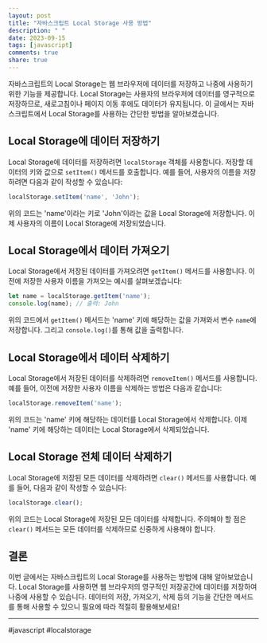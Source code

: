 ```yaml
---
layout: post
title: "자바스크립트 Local Storage 사용 방법"
description: " "
date: 2023-09-15
tags: [javascript]
comments: true
share: true
---
```


자바스크립트의 Local Storage는 웹 브라우저에 데이터를 저장하고 나중에 사용하기 위한 기능을 제공합니다. Local Storage는 사용자의 브라우저에 데이터를 영구적으로 저장하므로, 새로고침이나 페이지 이동 후에도 데이터가 유지됩니다. 이 글에서는 자바스크립트에서 Local Storage를 사용하는 간단한 방법을 알아보겠습니다.

## Local Storage에 데이터 저장하기

Local Storage에 데이터를 저장하려면 `localStorage` 객체를 사용합니다. 저장할 데이터의 키와 값으로 `setItem()` 메서드를 호출합니다. 예를 들어, 사용자의 이름을 저장하려면 다음과 같이 작성할 수 있습니다:

```javascript
localStorage.setItem('name', 'John');
```

위의 코드는 'name'이라는 키로 'John'이라는 값을 Local Storage에 저장합니다. 이제 사용자의 이름이 Local Storage에 저장되었습니다.

## Local Storage에서 데이터 가져오기

Local Storage에서 저장된 데이터를 가져오려면 `getItem()` 메서드를 사용합니다. 이전에 저장한 사용자 이름을 가져오는 예시를 살펴보겠습니다:

```javascript
let name = localStorage.getItem('name');
console.log(name); // 출력: John
```

위의 코드에서 `getItem()` 메서드는 'name' 키에 해당하는 값을 가져와서 변수 `name`에 저장합니다. 그리고 `console.log()`를 통해 값을 출력합니다.

## Local Storage에서 데이터 삭제하기

Local Storage에서 저장된 데이터를 삭제하려면 `removeItem()` 메서드를 사용합니다. 예를 들어, 이전에 저장한 사용자 이름을 삭제하는 방법은 다음과 같습니다:

```javascript
localStorage.removeItem('name');
```

위의 코드는 'name' 키에 해당하는 데이터를 Local Storage에서 삭제합니다. 이제 'name' 키에 해당하는 데이터는 Local Storage에서 삭제되었습니다.

## Local Storage 전체 데이터 삭제하기

Local Storage에 저장된 모든 데이터를 삭제하려면 `clear()` 메서드를 사용합니다. 예를 들어, 다음과 같이 작성할 수 있습니다:

```javascript
localStorage.clear();
```

위의 코드는 Local Storage에 저장된 모든 데이터를 삭제합니다. 주의해야 할 점은 `clear()` 메서드는 모든 데이터를 삭제하므로 신중하게 사용해야 합니다.

## 결론

이번 글에서는 자바스크립트의 Local Storage를 사용하는 방법에 대해 알아보았습니다. Local Storage를 사용하면 웹 브라우저의 영구적인 저장공간에 데이터를 저장하여 나중에 사용할 수 있습니다. 데이터의 저장, 가져오기, 삭제 등의 기능을 간단한 메서드를 통해 사용할 수 있으니 필요에 따라 적절히 활용해보세요!

---
#javascript #localstorage